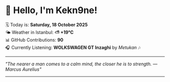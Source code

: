 # 👋 Hello, I'm Kekn9ne!

🗓️ Today is: **Saturday, 18 October 2025**  
🌤️ Weather in Istanbul: **⛅️  +19°C**  
📊 GitHub Contributions: **90**  
🎧 Currently Listening: **WOLKSWAGEN GT Inzaghi** by *Metukan* 🎶

---

_"The nearer a man comes to a calm mind, the closer he is to strength. — *Marcus Aurelius*"_

---
